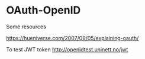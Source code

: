 # OAuth-OpenID



Some resources

https://hueniverse.com/2007/09/05/explaining-oauth/

To test JWT token
http://openidtest.uninett.no/jwt
